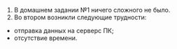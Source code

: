1. В домашнем задании №1 ничего сложного не было.
2. Во втором возникли следующие трудности:
* отправка данных на серверс ПК;
* отсутствие времени.